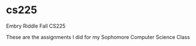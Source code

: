 # cs225
Embry Riddle Fall CS225

These are the assignments I did for my Sophomore Computer Science Class
